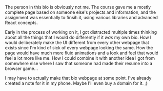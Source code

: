 The person in this bio is obviously not me. The course gave me a mostly complete page based on someone else's projects and information, and the assignment was essentially to finsih it, using various libraries and advanced React concepts.

Early in the process of working on it, I got distracted multiple times thinking about all the things that I would do differently if it _was_ my own bio. How I would deliberately make the UI different from every other webpage that exists since I'm kind of sick of every webpage looking the same. How the page would have much more fluid animations and a look and feel that would feel a lot more like me. How I could combine it with another idea I got from somewhere else where I saw that someone had made their resume into a browser game...

I may have to actually make that bio webpage at some point. I've already created a note for it in my phone. Maybe I'll even buy a domain for it. ;)
